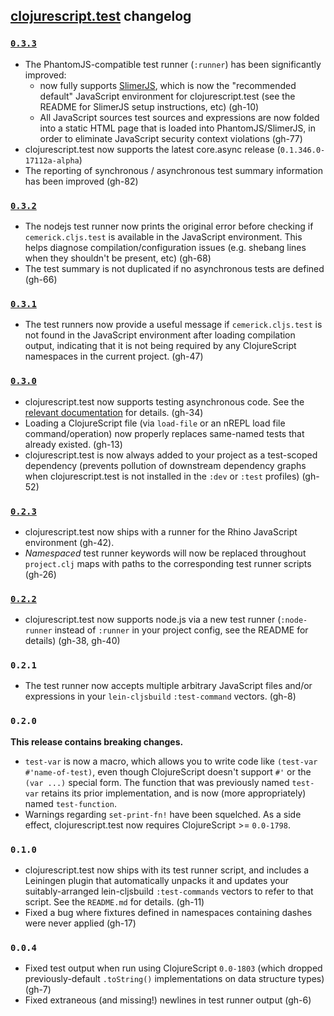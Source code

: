 ## [clojurescript.test](http://github.com/cemerick/clojurescript.test) changelog

### [`0.3.3`](https://github.com/cemerick/clojurescript.test/issues?q=milestone%3A0.3.3)

* The PhantomJS-compatible test runner (`:runner`) has been significantly
  improved:
  * now fully supports [SlimerJS](http://slimerjs.org), which is now the
    "recommended default" JavaScript environment for clojurescript.test (see the
    README for SlimerJS setup instructions, etc) (gh-10)
  * All JavaScript sources test sources and expressions are now folded into a
    static HTML page that is loaded into PhantomJS/SlimerJS, in order to
    eliminate JavaScript security context violations (gh-77)
* clojurescript.test now supports the latest core.async release (`0.1.346.0-17112a-alpha`)
* The reporting of synchronous / asynchronous test summary information has been
  improved (gh-82)

### [`0.3.2`](https://github.com/cemerick/clojurescript.test/issues?q=milestone%3A0.3.2)

* The nodejs test runner now prints the original error before checking if
  `cemerick.cljs.test` is available in the JavaScript environment. This helps
  diagnose compilation/configuration issues (e.g. shebang lines when they
  shouldn't be present, etc) (gh-68)
* The test summary is not duplicated if no asynchronous tests are defined
  (gh-66)

### [`0.3.1`](https://github.com/cemerick/clojurescript.test/issues?milestone=7&page=1&state=closed)

* The test runners now provide a useful message if `cemerick.cljs.test` is not
  found in the JavaScript environment after loading compilation output,
  indicating that it is not being required by any ClojureScript namespaces in
  the current project. (gh-47)

### [`0.3.0`](https://github.com/cemerick/clojurescript.test/issues?milestone=5&page=1&state=closed)

* clojurescript.test now supports testing asynchronous code.  See the
  [relevant documentation](https://github.com/cemerick/clojurescript.test#asynchronous-testing)
  for details. (gh-34)
* Loading a ClojureScript file (via `load-file` or an nREPL load file
  command/operation) now properly replaces same-named tests that already
  existed. (gh-13)
* clojurescript.test is now always added to your project as a test-scoped
  dependency (prevents pollution of downstream dependency graphs when
  clojurescript.test is not installed in the `:dev` or `:test` profiles) (gh-52)

### [`0.2.3`](https://github.com/cemerick/clojurescript.test/issues?milestone=6&page=1&state=closed)

* clojurescript.test now ships with a runner for the Rhino JavaScript
  environment (gh-42).
* _Namespaced_ test runner keywords will now be replaced throughout
  `project.clj` maps with paths to the
  corresponding test runner scripts (gh-26)

### [`0.2.2`](https://github.com/cemerick/clojurescript.test/issues?milestone=4&page=1&state=closed)

* clojurescript.test now supports node.js via a new test runner (`:node-runner`
  instead of `:runner` in your project config, see the README for details)
  (gh-38, gh-40)

### `0.2.1`

* The test runner now accepts multiple arbitrary JavaScript files and/or
  expressions in your `lein-cljsbuild` `:test-command` vectors. (gh-8)

### `0.2.0`

**This release contains breaking changes.**

* `test-var` is now a macro, which allows you to write code like `(test-var
  #'name-of-test)`, even though ClojureScript doesn't support `#'` or the
  `(var ...)` special form.  The function that was previously named `test-var`
  retains its prior implementation, and is now (more appropriately) named
  `test-function`.
* Warnings regarding `set-print-fn!` have been squelched.  As a side effect,
  clojurescript.test now requires ClojureScript >= `0.0-1798`.

### `0.1.0`

* clojurescript.test now ships with its test runner script, and includes a
  Leiningen plugin that automatically unpacks it and updates your
  suitably-arranged lein-cljsbuild `:test-commands` vectors to refer to that
  script. See the `README.md` for details. (gh-11)
* Fixed a bug where fixtures defined in namespaces containing dashes were never
  applied (gh-17)

### `0.0.4`

* Fixed test output when run using ClojureScript `0.0-1803` (which dropped
  previously-default `.toString()` implementations on data structure types)
  (gh-7)
* Fixed extraneous (and missing!) newlines in test runner output (gh-6)

